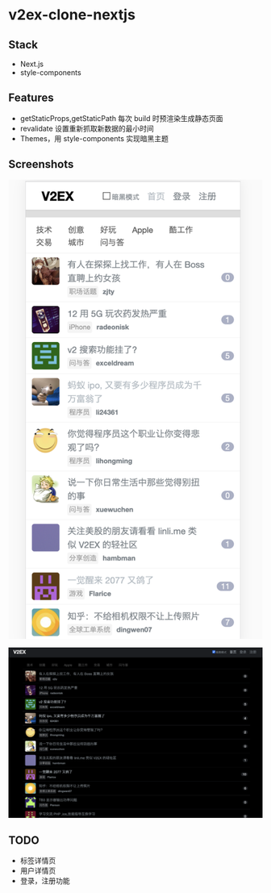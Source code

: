 # v2ex-clone-nextjs

## Stack

- Next.js
- style-components

## Features

- getStaticProps,getStaticPath 每次 build 时预渲染生成静态页面
- revalidate 设置重新抓取新数据的最小时间
- Themes，用 style-components 实现暗黑主题

## Screenshots

![](/images/Screenshot1.png)

![](/images/Screenshot2.png)

## TODO

- 标签详情页
- 用户详情页
- 登录，注册功能
